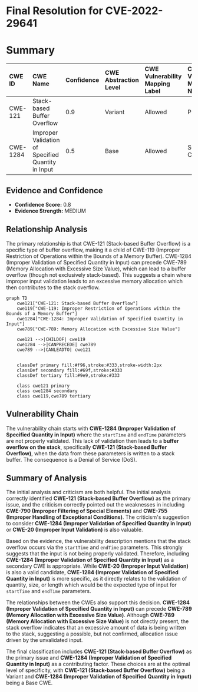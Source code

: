 # Final Resolution for CVE-2022-29641

# Summary

| CWE ID   | CWE Name                                                        | Confidence | CWE Abstraction Level | CWE Vulnerability Mapping Label | CWE-Vulnerability Mapping Notes |
| :--------- | :-------------------------------------------------------------- | :--------- | :---------------------- | :------------------------------ | :------------------------------ |
| CWE-121    | Stack-based Buffer Overflow                                       | 0.9        | Variant               | Allowed                       | Primary CWE                     |
| CWE-1284   | Improper Validation of Specified Quantity in Input              | 0.5        | Base                  | Allowed                       | Secondary Candidate             |

## Evidence and Confidence

*   **Confidence Score:** 0.8
*   **Evidence Strength:** MEDIUM

## Relationship Analysis

The primary relationship is that CWE-121 (Stack-based Buffer Overflow) is a specific type of buffer overflow, making it a child of CWE-119 (Improper Restriction of Operations within the Bounds of a Memory Buffer). CWE-1284 (Improper Validation of Specified Quantity in Input) can precede CWE-789 (Memory Allocation with Excessive Size Value), which can lead to a buffer overflow (though not exclusively stack-based). This suggests a chain where improper input validation leads to an excessive memory allocation which then contributes to the stack overflow.

```mermaid
graph TD
    cwe121["CWE-121: Stack-based Buffer Overflow"]
    cwe119["CWE-119: Improper Restriction of Operations within the Bounds of a Memory Buffer"]
    cwe1284["CWE-1284: Improper Validation of Specified Quantity in Input"]
    cwe789["CWE-789: Memory Allocation with Excessive Size Value"]

    cwe121 -->|CHILDOF| cwe119
    cwe1284 -->|CANPRECEDE| cwe789
    cwe789 -->|CANLEADTO| cwe121
    

    classDef primary fill:#f96,stroke:#333,stroke-width:2px
    classDef secondary fill:#69f,stroke:#333
    classDef tertiary fill:#9e9,stroke:#333

    class cwe121 primary
    class cwe1284 secondary
    class cwe119,cwe789 tertiary
```

## Vulnerability Chain

The vulnerability chain starts with **CWE-1284 (Improper Validation of Specified Quantity in Input)** where the `startTime` and `endTime` parameters are not properly validated. This lack of validation then leads to a **buffer overflow on the stack**, specifically **CWE-121 (Stack-based Buffer Overflow)**, when the data from these parameters is written to a stack buffer. The consequence is a Denial of Service (DoS).

## Summary of Analysis

The initial analysis and criticism are both helpful. The initial analysis correctly identified **CWE-121 (Stack-based Buffer Overflow)** as the primary issue, and the criticism correctly pointed out the weaknesses in including **CWE-790 (Improper Filtering of Special Elements)** and **CWE-755 (Improper Handling of Exceptional Conditions)**. The criticism's suggestion to consider **CWE-1284 (Improper Validation of Specified Quantity in Input)** or **CWE-20 (Improper Input Validation)** is also valuable.

Based on the evidence, the vulnerability description mentions that the stack overflow occurs via the `startTime` and `endTime` parameters. This strongly suggests that the input is not being properly validated. Therefore, including **CWE-1284 (Improper Validation of Specified Quantity in Input)** as a secondary CWE is appropriate. While **CWE-20 (Improper Input Validation)** is also a valid candidate, **CWE-1284 (Improper Validation of Specified Quantity in Input)** is more specific, as it directly relates to the validation of quantity, size, or length which would be the expected type of input for `startTime` and `endTime` parameters.

The relationships between the CWEs also support this decision. **CWE-1284 (Improper Validation of Specified Quantity in Input)** can precede **CWE-789 (Memory Allocation with Excessive Size Value)**. Although **CWE-789 (Memory Allocation with Excessive Size Value)** is not directly present, the stack overflow indicates that an excessive amount of data is being written to the stack, suggesting a possible, but not confirmed, allocation issue driven by the unvalidated input.

The final classification includes **CWE-121 (Stack-based Buffer Overflow)** as the primary issue and **CWE-1284 (Improper Validation of Specified Quantity in Input)** as a contributing factor. These choices are at the optimal level of specificity, with **CWE-121 (Stack-based Buffer Overflow)** being a Variant and **CWE-1284 (Improper Validation of Specified Quantity in Input)** being a Base CWE.